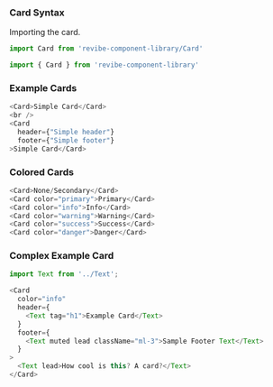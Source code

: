 ### Card Syntax

Importing the card.
```js static
import Card from 'revibe-component-library/Card'

import { Card } from 'revibe-component-library'
```

### Example Cards
```js padded
<Card>Simple Card</Card>
<br />
<Card
  header={"Simple header"}
  footer={"Simple footer"}
>Simple Card</Card>
```

### Colored Cards
```js padded
<Card>None/Secondary</Card>
<Card color="primary">Primary</Card>
<Card color="info">Info</Card>
<Card color="warning">Warning</Card>
<Card color="success">Success</Card>
<Card color="danger">Danger</Card>
```

### Complex Example Card
```js
import Text from '../Text';

<Card
  color="info"
  header={
    <Text tag="h1">Example Card</Text>
  }
  footer={
    <Text muted lead className="ml-3">Sample Footer Text</Text>
  }
>
  <Text lead>How cool is this? A card?</Text>
</Card>
```